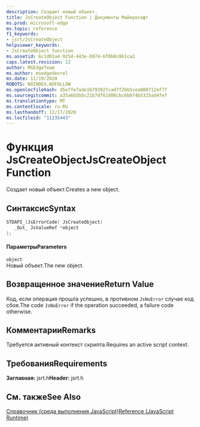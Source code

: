 ```yaml
---
description: Создает новый объект.
title: JsCreateObject Function | Документы Майкрософт
ms.prod: microsoft-edge
ms.topic: reference
f1_keywords:
- jsrt/JsCreateObject
helpviewer_keywords:
- JsCreateObject function
ms.assetid: 6c1d01a4-9254-443e-b974-6f0b0c861ca2
caps.latest.revision: 12
author: MSEdgeTeam
ms.author: msedgedevrel
ms.date: 11/19/2020
ROBOTS: NOINDEX,NOFOLLOW
ms.openlocfilehash: d5effe7ade1679392fcad7f2bb5cea880712ef7f
ms.sourcegitcommit: a35a6b5bbc21b7df61d08cbc6b074b5325ad4fef
ms.translationtype: MT
ms.contentlocale: ru-RU
ms.lasthandoff: 12/17/2020
ms.locfileid: "11235443"
---
```

# <span data-ttu-id="96c93-103">Функция JsCreateObject</span><span class="sxs-lookup"><span data-stu-id="96c93-103">JsCreateObject Function</span></span>

<span data-ttu-id="96c93-104">Создает новый объект.</span><span class="sxs-lookup"><span data-stu-id="96c93-104">Creates a new object.</span></span>
  
## <span data-ttu-id="96c93-105">Синтаксис</span><span class="sxs-lookup"><span data-stu-id="96c93-105">Syntax</span></span>  
  
```cpp  
STDAPI_(JsErrorCode) JsCreateObject(  
   _Out_ JsValueRef *object  
);  
```  
  
#### <span data-ttu-id="96c93-106">Параметры</span><span class="sxs-lookup"><span data-stu-id="96c93-106">Parameters</span></span>  
 `object`  
 <span data-ttu-id="96c93-107">Новый объект.</span><span class="sxs-lookup"><span data-stu-id="96c93-107">The new object.</span></span>  
  
## <span data-ttu-id="96c93-108">Возвращенное значение</span><span class="sxs-lookup"><span data-stu-id="96c93-108">Return Value</span></span>  
 <span data-ttu-id="96c93-109">Код, если операция прошла успешно, в противном `JsNoError` случае код сбоя.</span><span class="sxs-lookup"><span data-stu-id="96c93-109">The code `JsNoError` if the operation succeeded, a failure code otherwise.</span></span>  
  
## <span data-ttu-id="96c93-110">Комментарии</span><span class="sxs-lookup"><span data-stu-id="96c93-110">Remarks</span></span>  
 <span data-ttu-id="96c93-111">Требуется активный контекст скрипта.</span><span class="sxs-lookup"><span data-stu-id="96c93-111">Requires an active script context.</span></span>  
  
## <span data-ttu-id="96c93-112">Требования</span><span class="sxs-lookup"><span data-stu-id="96c93-112">Requirements</span></span>  
 <span data-ttu-id="96c93-113">**Заглавная:** jsrt.h</span><span class="sxs-lookup"><span data-stu-id="96c93-113">**Header:** jsrt.h</span></span>  
  
## <span data-ttu-id="96c93-114">См. также</span><span class="sxs-lookup"><span data-stu-id="96c93-114">See Also</span></span>  
 [<span data-ttu-id="96c93-115">Справочник (среда выполнения JavaScript)</span><span class="sxs-lookup"><span data-stu-id="96c93-115">Reference (JavaScript Runtime)</span></span>](../chakra-hosting/reference-javascript-runtime.md)
